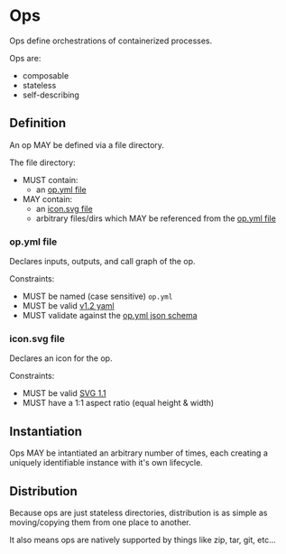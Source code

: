 # Ops

Ops define orchestrations of containerized processes.

Ops are:

- composable
- stateless
- self-describing

## Definition

An op MAY be defined via a file directory.

The file directory:
- MUST contain:
  - an [op.yml file](#opyml-file)
- MAY contain:
  - an [icon.svg file](#iconsvg-file)
  - arbitrary files/dirs which MAY be referenced from the [op.yml file](#opyml)

### op.yml file

Declares inputs, outputs, and call graph of the op.

Constraints:

- MUST be named (case sensitive) `op.yml`
- MUST be valid [v1.2 yaml](http://www.yaml.org/spec/1.2/spec.html)
- MUST validate against the [op.yml json schema](op.yml.schema.json)

### icon.svg file

Declares an icon for the op. 

Constraints:

- MUST be valid [SVG 1.1](https://www.w3.org/TR/SVG11/)
- MUST have a 1:1 aspect ratio (equal height & width)

## Instantiation

Ops MAY be intantiated an arbitrary number of times, each creating a uniquely identifiable instance with it's own lifecycle.

## Distribution

Because ops are just stateless directories, distribution is as simple as moving/copying them from one place to another.

It also means ops are natively supported by things like zip, tar, git, etc... 